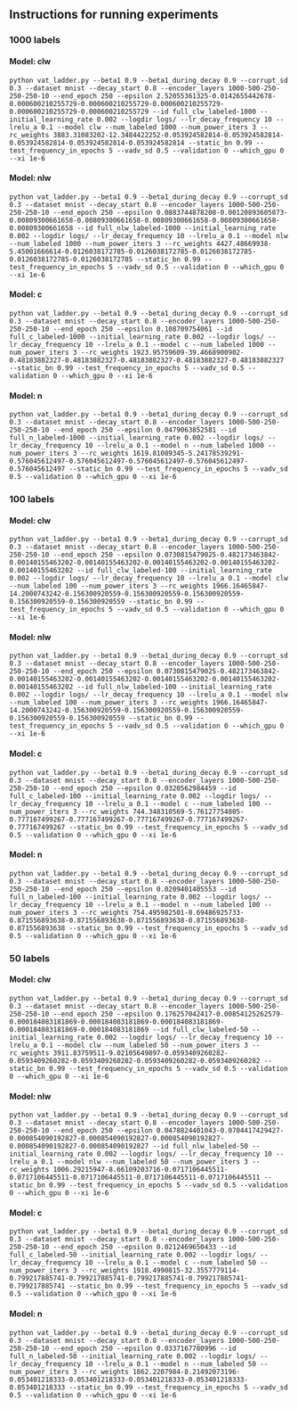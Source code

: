 
## Instructions for running experiments
### 1000 labels
#### Model: clw
```python vat_ladder.py --beta1 0.9 --beta1_during_decay 0.9 --corrupt_sd 0.3 --dataset mnist --decay_start 0.8 --encoder_layers 1000-500-250-250-250-10 --end_epoch 250 --epsilon 2.52055361325-0.0142655442678-0.000600210255729-0.000600210255729-0.000600210255729-0.000600210255729-0.000600210255729 --id full_clw_labeled-1000 --initial_learning_rate 0.002 --logdir logs/ --lr_decay_frequency 10 --lrelu_a 0.1 --model clw --num_labeled 1000 --num_power_iters 3 --rc_weights 3883.31083202-12.3484422252-0.053924582814-0.053924582814-0.053924582814-0.053924582814-0.053924582814 --static_bn 0.99 --test_frequency_in_epochs 5 --vadv_sd 0.5 --validation 0 --which_gpu 0 --xi 1e-6 ```

#### Model: nlw
```python vat_ladder.py --beta1 0.9 --beta1_during_decay 0.9 --corrupt_sd 0.3 --dataset mnist --decay_start 0.8 --encoder_layers 1000-500-250-250-250-10 --end_epoch 250 --epsilon 0.0883744878208-0.00120893605073-0.00809300661658-0.00809300661658-0.00809300661658-0.00809300661658-0.00809300661658 --id full_nlw_labeled-1000 --initial_learning_rate 0.002 --logdir logs/ --lr_decay_frequency 10 --lrelu_a 0.1 --model nlw --num_labeled 1000 --num_power_iters 3 --rc_weights 4427.48669938-5.45001666614-0.0126038172785-0.0126038172785-0.0126038172785-0.0126038172785-0.0126038172785 --static_bn 0.99 --test_frequency_in_epochs 5 --vadv_sd 0.5 --validation 0 --which_gpu 0 --xi 1e-6 ```

#### Model: c
```python vat_ladder.py --beta1 0.9 --beta1_during_decay 0.9 --corrupt_sd 0.3 --dataset mnist --decay_start 0.8 --encoder_layers 1000-500-250-250-250-10 --end_epoch 250 --epsilon 0.108709754061 --id full_c_labeled-1000 --initial_learning_rate 0.002 --logdir logs/ --lr_decay_frequency 10 --lrelu_a 0.1 --model c --num_labeled 1000 --num_power_iters 3 --rc_weights 1923.95759609-39.4668900902-0.48183882327-0.48183882327-0.48183882327-0.48183882327-0.48183882327 --static_bn 0.99 --test_frequency_in_epochs 5 --vadv_sd 0.5 --validation 0 --which_gpu 0 --xi 1e-6 ```

#### Model: n
```python vat_ladder.py --beta1 0.9 --beta1_during_decay 0.9 --corrupt_sd 0.3 --dataset mnist --decay_start 0.8 --encoder_layers 1000-500-250-250-250-10 --end_epoch 250 --epsilon 0.0479063852581 --id full_n_labeled-1000 --initial_learning_rate 0.002 --logdir logs/ --lr_decay_frequency 10 --lrelu_a 0.1 --model n --num_labeled 1000 --num_power_iters 3 --rc_weights 1619.81089345-5.24178539291-0.576045612497-0.576045612497-0.576045612497-0.576045612497-0.576045612497 --static_bn 0.99 --test_frequency_in_epochs 5 --vadv_sd 0.5 --validation 0 --which_gpu 0 --xi 1e-6 ```

### 100 labels
#### Model: clw
```python vat_ladder.py --beta1 0.9 --beta1_during_decay 0.9 --corrupt_sd 0.3 --dataset mnist --decay_start 0.8 --encoder_layers 1000-500-250-250-250-10 --end_epoch 250 --epsilon 0.0730815479025-0.482173463842-0.00140155463202-0.00140155463202-0.00140155463202-0.00140155463202-0.00140155463202 --id full_clw_labeled-100 --initial_learning_rate 0.002 --logdir logs/ --lr_decay_frequency 10 --lrelu_a 0.1 --model clw --num_labeled 100 --num_power_iters 3 --rc_weights 1966.16465847-14.2000743242-0.156300920559-0.156300920559-0.156300920559-0.156300920559-0.156300920559 --static_bn 0.99 --test_frequency_in_epochs 5 --vadv_sd 0.5 --validation 0 --which_gpu 0 --xi 1e-6 ```

#### Model: nlw
```python vat_ladder.py --beta1 0.9 --beta1_during_decay 0.9 --corrupt_sd 0.3 --dataset mnist --decay_start 0.8 --encoder_layers 1000-500-250-250-250-10 --end_epoch 250 --epsilon 0.0730815479025-0.482173463842-0.00140155463202-0.00140155463202-0.00140155463202-0.00140155463202-0.00140155463202 --id full_nlw_labeled-100 --initial_learning_rate 0.002 --logdir logs/ --lr_decay_frequency 10 --lrelu_a 0.1 --model nlw --num_labeled 100 --num_power_iters 3 --rc_weights 1966.16465847-14.2000743242-0.156300920559-0.156300920559-0.156300920559-0.156300920559-0.156300920559 --static_bn 0.99 --test_frequency_in_epochs 5 --vadv_sd 0.5 --validation 0 --which_gpu 0 --xi 1e-6 ```

#### Model: c
```python vat_ladder.py --beta1 0.9 --beta1_during_decay 0.9 --corrupt_sd 0.3 --dataset mnist --decay_start 0.8 --encoder_layers 1000-500-250-250-250-10 --end_epoch 250 --epsilon 0.0320562984459 --id full_c_labeled-100 --initial_learning_rate 0.002 --logdir logs/ --lr_decay_frequency 10 --lrelu_a 0.1 --model c --num_labeled 100 --num_power_iters 3 --rc_weights 744.348310569-5.76127754805-0.777167499267-0.777167499267-0.777167499267-0.777167499267-0.777167499267 --static_bn 0.99 --test_frequency_in_epochs 5 --vadv_sd 0.5 --validation 0 --which_gpu 0 --xi 1e-6 ```

#### Model: n
```python vat_ladder.py --beta1 0.9 --beta1_during_decay 0.9 --corrupt_sd 0.3 --dataset mnist --decay_start 0.8 --encoder_layers 1000-500-250-250-250-10 --end_epoch 250 --epsilon 0.0209401405553 --id full_n_labeled-100 --initial_learning_rate 0.002 --logdir logs/ --lr_decay_frequency 10 --lrelu_a 0.1 --model n --num_labeled 100 --num_power_iters 3 --rc_weights 754.495982501-8.69486925733-0.871556893638-0.871556893638-0.871556893638-0.871556893638-0.871556893638 --static_bn 0.99 --test_frequency_in_epochs 5 --vadv_sd 0.5 --validation 0 --which_gpu 0 --xi 1e-6 ```

### 50 labels
#### Model: clw
```python vat_ladder.py --beta1 0.9 --beta1_during_decay 0.9 --corrupt_sd 0.3 --dataset mnist --decay_start 0.8 --encoder_layers 1000-500-250-250-250-10 --end_epoch 250 --epsilon 0.176257042417-0.00854125262579-0.000184083181869-0.000184083181869-0.000184083181869-0.000184083181869-0.000184083181869 --id full_clw_labeled-50 --initial_learning_rate 0.002 --logdir logs/ --lr_decay_frequency 10 --lrelu_a 0.1 --model clw --num_labeled 50 --num_power_iters 3 --rc_weights 3911.83759511-9.02105649897-0.0593409260282-0.0593409260282-0.0593409260282-0.0593409260282-0.0593409260282 --static_bn 0.99 --test_frequency_in_epochs 5 --vadv_sd 0.5 --validation 0 --which_gpu 0 --xi 1e-6 ```

#### Model: nlw
```python vat_ladder.py --beta1 0.9 --beta1_during_decay 0.9 --corrupt_sd 0.3 --dataset mnist --decay_start 0.8 --encoder_layers 1000-500-250-250-250-10 --end_epoch 250 --epsilon 0.0478824401043-0.0704417429427-0.000854090192827-0.000854090192827-0.000854090192827-0.000854090192827-0.000854090192827 --id full_nlw_labeled-50 --initial_learning_rate 0.002 --logdir logs/ --lr_decay_frequency 10 --lrelu_a 0.1 --model nlw --num_labeled 50 --num_power_iters 3 --rc_weights 1006.29215947-8.66109203716-0.0717106445511-0.0717106445511-0.0717106445511-0.0717106445511-0.0717106445511 --static_bn 0.99 --test_frequency_in_epochs 5 --vadv_sd 0.5 --validation 0 --which_gpu 0 --xi 1e-6 ```

#### Model: c
```python vat_ladder.py --beta1 0.9 --beta1_during_decay 0.9 --corrupt_sd 0.3 --dataset mnist --decay_start 0.8 --encoder_layers 1000-500-250-250-250-10 --end_epoch 250 --epsilon 0.0212469650433 --id full_c_labeled-50 --initial_learning_rate 0.002 --logdir logs/ --lr_decay_frequency 10 --lrelu_a 0.1 --model c --num_labeled 50 --num_power_iters 3 --rc_weights 1918.4990815-32.3557779114-0.799217885741-0.799217885741-0.799217885741-0.799217885741-0.799217885741 --static_bn 0.99 --test_frequency_in_epochs 5 --vadv_sd 0.5 --validation 0 --which_gpu 0 --xi 1e-6 ```

#### Model: n
```python vat_ladder.py --beta1 0.9 --beta1_during_decay 0.9 --corrupt_sd 0.3 --dataset mnist --decay_start 0.8 --encoder_layers 1000-500-250-250-250-10 --end_epoch 250 --epsilon 0.0337167780996 --id full_n_labeled-50 --initial_learning_rate 0.002 --logdir logs/ --lr_decay_frequency 10 --lrelu_a 0.1 --model n --num_labeled 50 --num_power_iters 3 --rc_weights 1862.2207984-8.21492073196-0.053401218333-0.053401218333-0.053401218333-0.053401218333-0.053401218333 --static_bn 0.99 --test_frequency_in_epochs 5 --vadv_sd 0.5 --validation 0 --which_gpu 0 --xi 1e-6 ```
